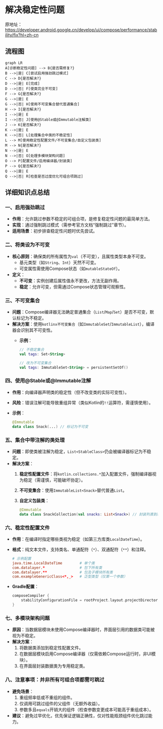 
# 解决稳定性问题

原地址：<https://developer.android.google.cn/develop/ui/compose/performance/stability/fix?hl=zh-cn>

## 流程图

```mermaid
graph LR
A[诊断稳定性问题] --> B{是否需修复?}
B -->|是| C[尝试启用强劲跳过模式]
C --> D{是否解决?}
D -->|是| E[完成]
D -->|否| F[使类完全不可变]
F --> G{是否解决?}
G -->|是| E
G -->|否| H[使用不可变集合替代普通集合]
H --> I{是否解决?}
I -->|是| E
I -->|否| J[使用@Stable或@Immutable注解类]
J --> K{是否解决?}
K -->|是| E
K -->|否| L[处理集合中类的不稳定性]
L --> M[使用稳定性配置文件/不可变集合/自定义包装类]
M --> N{是否解决?}
N -->|是| E
N -->|否| O[处理多模块架构问题]
O --> P[配置文件/启用编译器/封装类]
P --> Q{是否解决?}
Q -->|是| E
Q -->|否| R[检查是否过度优化可组合项跳过]
```

## 详细知识点总结

### 一、启用强劲跳过

- **作用**：允许跳过参数不稳定的可组合项，是修复稳定性问题的最简单方法。
- **实现**：通过强制跳过模式（需参考官方文档“强制跳过”章节）。
- **适用场景**：初步排查稳定性问题时优先尝试。

### 二、将类设为不可变

- **核心原则**：确保类的所有属性为`val`（不可变），且属性类型本身不可变。
  - 基元类型（如`String`、`Int`）天然不可变。
  - 可变属性需使用Compose状态（如`mutableStateOf`）。
- **定义**：
  - **不可变**：实例创建后属性值永不更改，方法无副作用。
  - **稳定**：允许可变，但需通过Compose状态管理可观察性。

### 三、不可变集合

- **问题**：Compose编译器无法确定普通集合（`List`/`Map`/`Set`）是否不可变，默认标记为不稳定。
- **解决方案**：使用`kotlinx不可变集合`（如`ImmutableSet`/`ImmutableList`），编译器会识别其不可变性。
  - **示例**：

    ```kotlin
    // 不稳定集合
    val tags: Set<String> 

    // 改为不可变集合
    val tags: ImmutableSet<String> = persistentSetOf()
    ```

### 四、使用@Stable或@Immutable注解

- **作用**：向编译器声明类的稳定性（但不改变类的实际可变性）。
- **风险**：错误注解可能导致重组异常（类似Kotlin的`!!`运算符，需谨慎使用）。
- **示例**：

  ```kotlin
  @Immutable
  data class Snack(...) // 标记为不可变
  ```

### 五、集合中带注解的类处理

- **问题**：即使类被注解为稳定，`List<StableClass>`仍会被编译器标记为不稳定。
- **解决方案**：
  1. **稳定性配置文件**：将`kotlin.collections.*`加入配置文件，强制编译器视为稳定（需谨慎，可能破坏协定）。
  2. **不可变集合**：使用`ImmutableList<Snack>`替代普通`List`。
  3. **自定义包装类**：

     ```kotlin
     @Immutable
     data class SnackCollection(val snacks: List<Snack>) // 封装列表到稳定类中
     ```

### 六、稳定性配置文件

- **作用**：在编译时指定哪些类视为稳定（如第三方库类`LocalDateTime`）。
- **格式**：纯文本文件，支持类名、单通配符（`*`）、双通配符（`**`）和注释。

  ```conf
  # 示例配置
  java.time.LocalDateTime        # 单个类
  com.datalayer.*                # 包下所有类
  com.datalayer.**               # 包及子模块所有类
  com.exampleGenericClass<*,_>   # 泛型类型（仅第一个参数）
  ```

- **Gradle配置**：

  ```kotlin
  composeCompiler {
      stabilityConfigurationFile = rootProject.layout.projectDirectory.file("stability_config.conf")
  }
  ```

### 七、多模块架构问题

- **原因**：当数据层模块未使用Compose编译器时，界面层引用的数据类可能被视为不稳定。
- **解决方案**：
  1. 将数据类添加到稳定性配置文件。
  2. 在数据层模块启用Compose编译器（仅需依赖Compose运行时，非UI模块）。
  3. 在界面层封装数据类为专用稳定类。

### 八、注意事项：并非所有可组合项都需可跳过

- **避免场景**：
  1. 重组频率低或不重组的组件。
  2. 仅调用可跳过组件的父组件（无额外收益）。
  3. 参数多且`equals`开销大的组件（检查参数变更成本可能高于重组成本）。
- **建议**：避免过早优化，优先保证逻辑正确性，仅对性能瓶颈组件优化跳过能力。
